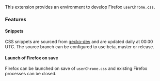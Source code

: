 This extension provides an environment to develop Firefox `userChrome.css`.

### Features

#### Snippets

CSS snippets are sourced from [gecko-dev](https://github.com/mozilla/gecko-dev) and are updated daily at 00:00 UTC. The source branch can be configured to use beta, master or release.

#### Launch of Firefox on save

Firefox can be launched on save of `userChrome.css` and existing Firefox processes can be closed.
